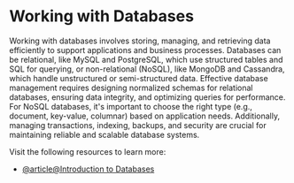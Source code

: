 # Working with Databases

Working with databases involves storing, managing, and retrieving data efficiently to support applications and business processes. Databases can be relational, like MySQL and PostgreSQL, which use structured tables and SQL for querying, or non-relational (NoSQL), like MongoDB and Cassandra, which handle unstructured or semi-structured data. Effective database management requires designing normalized schemas for relational databases, ensuring data integrity, and optimizing queries for performance. For NoSQL databases, it's important to choose the right type (e.g., document, key-value, columnar) based on application needs. Additionally, managing transactions, indexing, backups, and security are crucial for maintaining reliable and scalable database systems.

Visit the following resources to learn more:

- [@article@Introduction to Databases](https://www.digitalocean.com/community/conceptual-articles/an-introduction-to-databases)